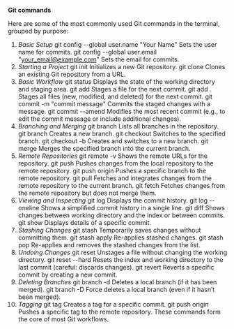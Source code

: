 **Git commands**

Here are some of the most commonly used Git commands in the terminal, grouped by purpose:
1. *Basic Setup*
git config --global user.name "Your Name"
Sets the user name for commits.
git config --global user.email "your_email@example.com"
Sets the email for commits.
2. *Starting a Project*
git init
Initializes a new Git repository.
git clone <repository-url>
Clones an existing Git repository from a URL.
3. *Basic Workflow*
git status
Displays the state of the working directory and staging area.
git add <file>
Stages a file for the next commit.
git add .
Stages all files (new, modified, and deleted) for the next commit.
git commit -m "commit message"
Commits the staged changes with a message.
git commit --amend
Modifies the most recent commit (e.g., to edit the commit message or include additional changes).
4. *Branching and Merging*
git branch
Lists all branches in the repository.
git branch <branch-name>
Creates a new branch.
git checkout <branch-name>
Switches to the specified branch.
git checkout -b <branch-name>
Creates and switches to a new branch.
git merge <branch-name>
Merges the specified branch into the current branch.
5. *Remote Repositories*
git remote -v
Shows the remote URLs for the repository.
git push
Pushes changes from the local repository to the remote repository.
git push origin <branch-name>
Pushes a specific branch to the remote repository.
git pull
Fetches and integrates changes from the remote repository to the current branch.
git fetch
Fetches changes from the remote repository but does not merge them.
6. *Viewing and Inspecting*
git log
Displays the commit history.
git log --oneline
Shows a simplified commit history in a single line.
git diff
Shows changes between working directory and the index or between commits.
git show <commit>
Displays details of a specific commit.
7. *Stashing Changes*
git stash
Temporarily saves changes without committing them.
git stash apply
Re-applies stashed changes.
git stash pop
Re-applies and removes the stashed changes from the list.
8. *Undoing Changes*
git reset <file>
Unstages a file without changing the working directory.
git reset --hard
Resets the index and working directory to the last commit (careful: discards changes).
git revert <commit>
Reverts a specific commit by creating a new commit.
9. *Deleting Branches*
git branch -d <branch-name>
Deletes a local branch (if it has been merged).
git branch -D <branch-name>
Force deletes a local branch (even if it hasn’t been merged).
10. *Tagging*
git tag <tag-name>
Creates a tag for a specific commit.
git push origin <tag-name>
Pushes a specific tag to the remote repository.
These commands form the core of most Git workflows.

